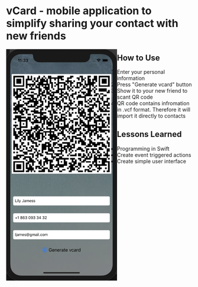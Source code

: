 # vCard - mobile application to simplify sharing your contact with new friends
<img align="left" src=https://github.com/yerlansharipov/vcard/blob/master/meal3/back.png width=300/>



## How to Use
1) Enter your personal information
2) Press "Generate vcard" button
3) Show it to your new friend to scant QR code
4) QR code contains infromation in .vcf format. Therefore it will import it directly to contacts


## Lessons Learned
- Programming in Swift
- Create event triggered actions
- Create simple user interface

